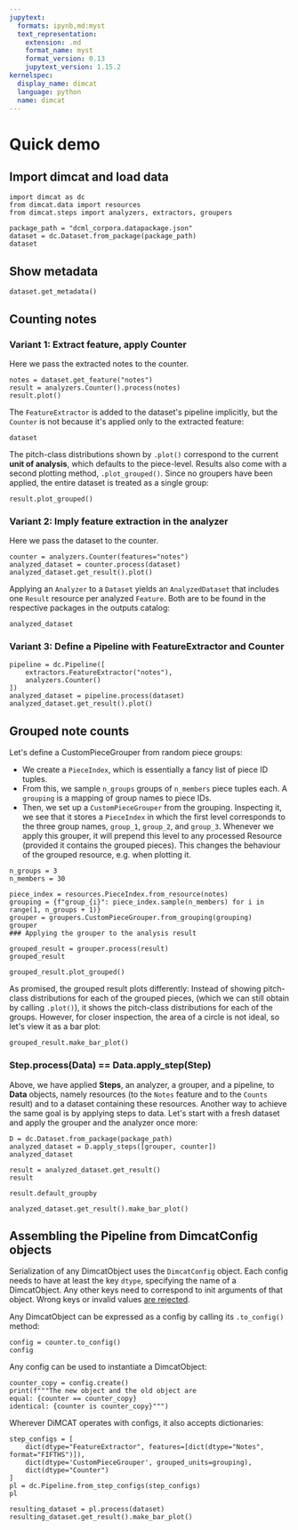 ```yaml
---
jupytext:
  formats: ipynb,md:myst
  text_representation:
    extension: .md
    format_name: myst
    format_version: 0.13
    jupytext_version: 1.15.2
kernelspec:
  display_name: dimcat
  language: python
  name: dimcat
---
```


# Quick demo

## Import dimcat and load data

```{code-cell}
import dimcat as dc
from dimcat.data import resources
from dimcat.steps import analyzers, extractors, groupers

package_path = "dcml_corpora.datapackage.json"
dataset = dc.Dataset.from_package(package_path)
dataset
```

## Show metadata

```{code-cell}
dataset.get_metadata()
```

## Counting notes

### Variant 1: Extract feature, apply Counter

Here we pass the extracted notes to the counter.

```{code-cell}
notes = dataset.get_feature("notes")
result = analyzers.Counter().process(notes)
result.plot()
```

The `FeatureExtractor` is added to the dataset's pipeline implicitly, but the `Counter` is not because it's applied only to the extracted feature:

```{code-cell}
dataset
```

The pitch-class distributions shown by `.plot()` correspond to the current **unit of analysis**, which defaults to the piece-level.
Results also come with a second plotting method, `.plot_grouped()`. Since no groupers have been applied, the entire dataset is treated as a single group:

```{code-cell}
result.plot_grouped()
```

### Variant 2: Imply feature extraction in the analyzer

Here we pass the dataset to the counter.

```{code-cell}
counter = analyzers.Counter(features="notes")
analyzed_dataset = counter.process(dataset)
analyzed_dataset.get_result().plot()
```

Applying an `Analyzer` to a `Dataset` yields an `AnalyzedDataset` that includes one `Result` resource per analyzed `Feature`.
Both are to be found in the respective packages in the outputs catalog:

```{code-cell}
analyzed_dataset
```

### Variant 3: Define a Pipeline with FeatureExtractor and Counter

```{code-cell}
pipeline = dc.Pipeline([
    extractors.FeatureExtractor("notes"),
    analyzers.Counter()
])
analyzed_dataset = pipeline.process(dataset)
analyzed_dataset.get_result().plot()
```

## Grouped note counts

Let's define a CustomPieceGrouper from random piece groups:

* We create a `PieceIndex`, which is essentially a fancy list of piece ID tuples.
* From this, we sample `n_groups` groups of `n_members` piece tuples each. A `grouping` is a mapping of group names to piece IDs.
* Then, we set up a `CustomPieceGrouper` from the grouping. Inspecting it, we see that it stores a `PieceIndex` in which the first
  level corresponds to the three group names, `group_1`, `group_2`, and `group_3`. Whenever we apply this grouper, it will prepend
  this level to any processed Resource (provided it contains the grouped pieces). This changes the behaviour of the grouped resource,
  e.g. when plotting it.

```{code-cell}
n_groups = 3
n_members = 30

piece_index = resources.PieceIndex.from_resource(notes)
grouping = {f"group_{i}": piece_index.sample(n_members) for i in range(1, n_groups + 1)}
grouper = groupers.CustomPieceGrouper.from_grouping(grouping)
grouper
### Applying the grouper to the analysis result
```

```{code-cell}
grouped_result = grouper.process(result)
grouped_result
```

```{code-cell}
grouped_result.plot_grouped()
```

As promised, the grouped result plots differently: Instead of showing pitch-class distributions for each of the grouped pieces,
(which we can still obtain by calling `.plot()`), it shows the pitch-class distributions for each of the groups.
However, for closer inspection, the area of a circle is not ideal, so let's view it as a bar plot:

```{code-cell}
grouped_result.make_bar_plot()
```

### Step.process(Data) == Data.apply_step(Step)

Above, we have applied **Steps**, an analyzer, a grouper, and a pipeline, to **Data** objects, namely
resources (to the `Notes` feature and to the `Counts` result) and to a dataset containing these resources.
Another way to achieve the same goal is by applying steps to data. Let's start with a fresh dataset and
apply the grouper and the analyzer once more:

```{code-cell}
D = dc.Dataset.from_package(package_path)
analyzed_dataset = D.apply_steps([grouper, counter])
analyzed_dataset
```

```{code-cell}
result = analyzed_dataset.get_result()
result
```

```{code-cell}
result.default_groupby
```

```{code-cell}
analyzed_dataset.get_result().make_bar_plot()
```

## Assembling the Pipeline from DimcatConfig objects

Serialization of any DimcatObject uses the `DimcatConfig` object. Each config needs to have at least the key `dtype`,
specifying the name of a DimcatObject. Any other keys need to correspond to init arguments of that object. Wrong keys
or invalid values [are rejected](./errors.md#invalid-option).

Any DimcatObject can be expressed as a config by calling its `.to_config()` method:

```{code-cell}
config = counter.to_config()
config
```

Any config can be used to instantiate a DimcatObject:

```{code-cell}
counter_copy = config.create()
print(f"""The new object and the old object are
equal: {counter == counter_copy}
identical: {counter is counter_copy}""")
```

Wherever DiMCAT operates with configs, it also accepts dictionaries:

```{code-cell}
step_configs = [
    dict(dtype="FeatureExtractor", features=[dict(dtype="Notes", format="FIFTHS")]),
    dict(dtype='CustomPieceGrouper', grouped_units=grouping),
    dict(dtype="Counter")
]
pl = dc.Pipeline.from_step_configs(step_configs)
pl
```

```{code-cell}
resulting_dataset = pl.process(dataset)
resulting_dataset.get_result().make_bar_plot()
```
